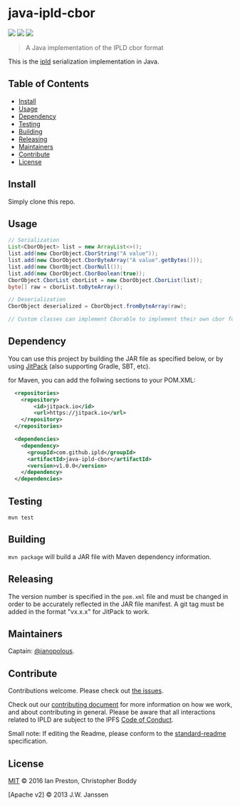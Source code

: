 # java-ipld-cbor


[![](https://img.shields.io/badge/made%20by-Protocol%20Labs-blue.svg?style=flat-square)](http://ipn.io)
[![](https://img.shields.io/badge/project-IPLD-blue.svg?style=flat-square)](http://github.com/ipld/ipld)
[![](https://img.shields.io/badge/freenode-%23ipfs-blue.svg?style=flat-square)](http://webchat.freenode.net/?channels=%23ipfs)

> A Java implementation of the IPLD cbor format

This is the [ipld](https://github.com/ipld/ipld) serialization implementation in Java.

## Table of Contents

- [Install](#install)
- [Usage](#usage)
- [Dependency](#dependency)
- [Testing](#testing)
- [Building](#building)
- [Releasing](#releasing)
- [Maintainers](#maintainers)
- [Contribute](#contribute)
- [License](#license)

## Install

Simply clone this repo.

## Usage

```java
// Serialization
List<CborObject> list = new ArrayList<>();
list.add(new CborObject.CborString("A value"));
list.add(new CborObject.CborByteArray("A value".getBytes()));
list.add(new CborObject.CborNull());
list.add(new CborObject.CborBoolean(true));
CborObject.CborList cborList = new CborObject.CborList(list);
byte[] raw = cborList.toByteArray();

// Deserialization
CborObject deserialized = CborObject.fromByteArray(raw);

// Custom classes can implement Cborable to implement their own cbor format (with a corresponding static fromCbor method)

```
## Dependency
You can use this project by building the JAR file as specified below, or by using [JitPack](https://jitpack.io/#ipld/java-ipld-cbor/) (also supporting Gradle, SBT, etc).

for Maven, you can add the follwing sections to your POM.XML:
```xml
  <repositories>
    <repository>
        <id>jitpack.io</id>
        <url>https://jitpack.io</url>
    </repository>
  </repositories>

  <dependencies>
    <dependency>
      <groupId>com.github.ipld</groupId>
      <artifactId>java-ipld-cbor</artifactId>
      <version>v1.0.0</version>
    </dependency>
  </dependencies>
```

## Testing

`mvn test`

## Building

`mvn package` will build a JAR file with Maven dependency information.

## Releasing

The version number is specified in the `pom.xml` file and must be changed in order to be accurately reflected in the JAR file manifest. A git tag must be added in the format "vx.x.x" for JitPack to work.

## Maintainers

Captain: [@ianopolous](https://github.com/ianopolous).

## Contribute

Contributions welcome. Please check out [the issues](https://github.com/ipld/java-ipld-cbor/issues).

Check out our [contributing document](https://github.com/ipld/ipld/blob/master/contributing.md) for more information on how we work, and about contributing in general. Please be aware that all interactions related to IPLD are subject to the IPFS [Code of Conduct](https://github.com/ipfs/community/blob/master/code-of-conduct.md).

Small note: If editing the Readme, please conform to the [standard-readme](https://github.com/RichardLitt/standard-readme) specification.

## License

[MIT](LICENSE) © 2016 Ian Preston, Christopher Boddy

[Apache v2] © 2013 J.W. Janssen
